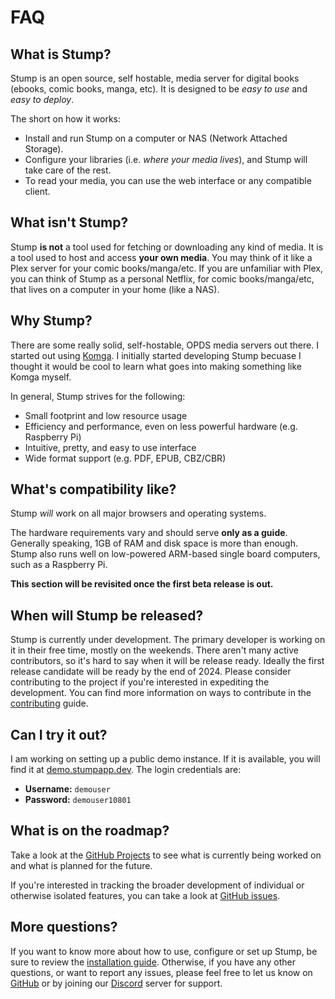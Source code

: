 # FAQ

## What is Stump?

Stump is an open source, self hostable, media server for digital books (ebooks, comic books, manga, etc). It is designed to be _easy to use_ and _easy to deploy_.

The short on how it works:

- Install and run Stump on a computer or NAS (Network Attached Storage).
- Configure your libraries (i.e. _where your media lives_), and Stump will take care of the rest.
- To read your media, you can use the web interface or any compatible client.

## What isn't Stump?

Stump **is not** a tool used for fetching or downloading any kind of media. It is a tool used to host and access **your own media**. You may think of it like a Plex server for your comic books/manga/etc. If you are unfamiliar with Plex, you can think of Stump as a personal Netflix, for comic books/manga/etc, that lives on a computer in your home (like a NAS).

## Why Stump?

There are some really solid, self-hostable, OPDS media servers out there. I started out using [Komga](https://komga.org). I initially started developing Stump becuase I thought it would be cool to learn what goes into making something like Komga myself.

In general, Stump strives for the following:

- Small footprint and low resource usage
- Efficiency and performance, even on less powerful hardware (e.g. Raspberry Pi)
- Intuitive, pretty, and easy to use interface
- Wide format support (e.g. PDF, EPUB, CBZ/CBR)

## What's compatibility like?

Stump _will_ work on all major browsers and operating systems.

The hardware requirements vary and should serve **only as a guide**. Generally speaking, 1GB of RAM and disk space is more than enough. Stump also runs well on low-powered ARM-based single board computers, such as a Raspberry Pi.

**This section will be revisited once the first beta release is out.**

## When will Stump be released?

Stump is currently under development. The primary developer is working on it in their free time, mostly on the weekends. There aren't many active contributors, so it's hard to say when it will be release ready. Ideally the first release candidate will be ready by the end of 2024. Please consider contributing to the project if you're interested in expediting the development. You can find more information on ways to contribute in the [contributing](/contributing) guide.

## Can I try it out?

I am working on setting up a public demo instance. If it is available, you will find it at [demo.stumpapp.dev](https://demo.stumpapp.dev). The login credentials are:

- **Username:** `demouser`
- **Password:** `demouser10801`

## What is on the roadmap?

Take a look at the [GitHub Projects](https://github.com/orgs/stumpapp/projects) to see what is currently being worked on and what is planned for the future.

If you're interested in tracking the broader development of individual or otherwise isolated features, you can take a look at [GitHub issues](https://github.com/stumpapp/stump/issues).

## More questions?

If you want to know more about how to use, configure or set up Stump, be sure to review the [installation guide](/installation). Otherwise, if you have any other questions, or want to report any issues, please feel free to let us know on [GitHub](https://github.com/stumpapp/stump/issues/new/choose) or by joining our [Discord](https://discord.gg/63Ybb7J3as) server for support.
